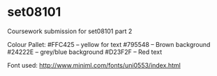 # set08101

Coursework submission for set08101 part 2

Colour Pallet:
#FFC425 – yellow for text
#795548 – Brown background
#24222E – grey/blue background
#D23F2F – Red text

Font used:
http://www.miniml.com/fonts/uni0553/index.html
